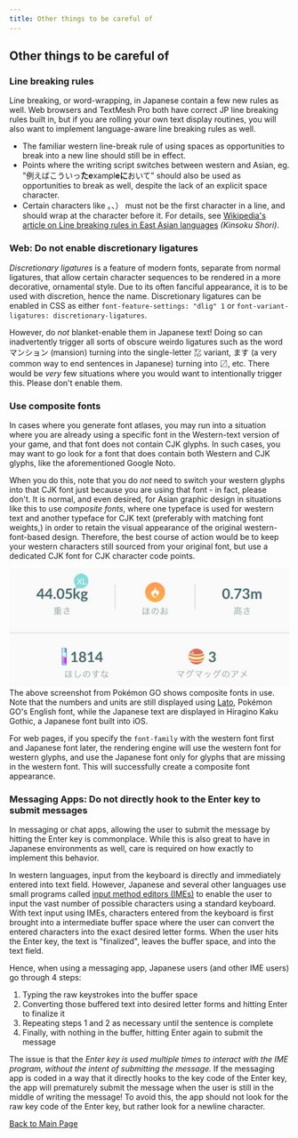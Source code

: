 ```yaml
---
title: Other things to be careful of
---
```


## Other things to be careful of

### Line breaking rules
Line breaking, or word-wrapping, in Japanese contain a few new rules as well. Web browsers and TextMesh Pro both have correct JP line breaking rules built in, but if you are rolling your own text display routines, you will also want to implement language-aware line breaking rules as well.

* The familiar western line-break rule of using spaces as opportunities to break into a new line should still be in effect.
* Points where the writing script switches between western and Asian, eg. "例えばこういっ**たe**xampl**eに**おいて" should also be used as opportunities to break as well, despite the lack of an explicit space character. 
* Certain characters like 。、） must not be the first character in a line, and should wrap at the character before it. For details, see [Wikipedia's article on Line breaking rules in East Asian languages](https://en.wikipedia.org/wiki/Line_breaking_rules_in_East_Asian_languages) *(Kinsoku Shori)*.


### Web: Do not enable discretionary ligatures
*Discretionary ligatures* is a feature of modern fonts, separate from normal ligatures, that allow certain character sequences to be rendered in a more decorative, ornamental style. Due to its often fanciful appearance, it is to be used with discretion, hence the name. Discretionary ligatures can be enabled in CSS as either `font-feature-settings: "dlig" 1` or `font-variant-ligatures: discretionary-ligatures`.

However, do *not* blanket-enable them in Japanese text! Doing so can inadvertently trigger all sorts of obscure weirdo ligatures such as the word <span xml:lang="ja" lang="ja">マンション</span> (mansion) turning into the single-letter <span xml:lang="ja" lang="ja">㍇</span> variant, <span xml:lang="ja" lang="ja">ます</span> (a very common way to end sentences in Japanese) turning into <span xml:lang="ja" lang="ja">〼</span>, etc. There would be *very* few situations where you would want to intentionally trigger this. Please don't enable them.


### Use composite fonts

In cases where you generate font atlases, you may run into a situation where you are already using a specific font in the Western-text version of your game, and that font does not contain CJK glyphs. In such cases, you may want to go look for a font that does contain both Western and CJK glyphs, like the aforementioned Google Noto. 

When you do this, note that you do *not* need to switch your western glyphs into that CJK font just because you are using that font - in fact, please don't. It is normal, and even desired, for Asian graphic design in situations like this to use *composite fonts*, where one typeface is used for western text and another typeface for CJK text (preferably with matching font weights,) in order to retain the visual appearance of the original western-font-based design. Therefore, the best course of action would be to keep your western characters still sourced from your original font, but use a dedicated CJK font for CJK character code points. 

![Screenshot from Pokémon GO demonstrating composite fonts](img/pokemongo.jpg "Screenshot from Pokémon GO demonstrating composite fonts.")
The above screenshot from Pokémon GO shows composite fonts in use. Note that the numbers and units are still displayed using [Lato](https://fonts.google.com/specimen/Lato), Pokémon GO's English font, while the Japanese text are displayed in Hiragino Kaku Gothic, a Japanese font built into iOS.

For web pages, if you specify the `font-family` with the western font first and Japanese font later, the rendering engine will use the western font for western glyphs, and use the Japanese font only for glyphs that are missing in the western font. This will successfully create a composite font appearance.


### Messaging Apps: Do not directly hook to the Enter key to submit messages

In messaging or chat apps, allowing the user to submit the message by hitting the Enter key is commonplace. While this is also great to have in Japanese environments as well, care is required on how exactly to implement this behavior.

In western languages, input from the keyboard is directly and immediately entered into text field. However, Japanese and several other languages use small programs called [input method editors (IMEs)](https://en.wikipedia.org/wiki/Input_method) to enable the user to input the vast number of possible characters using a standard keyboard. With text input using IMEs, characters entered from the keyboard is first brought into a intermediate buffer space where the user can convert the entered characters into the exact desired letter forms. When the user hits the Enter key, the text is "finalized", leaves the buffer space, and into the text field. 

Hence, when using a messaging app, Japanese users (and other IME users) go through 4 steps: 

 1. Typing the raw keystrokes into the buffer space
 1. Converting those buffered text into desired letter forms and hitting Enter to finalize it
 1. Repeating steps 1 and 2 as necessary until the sentence is complete
 1. Finally, with nothing in the buffer, hitting Enter again to submit the message

The issue is that the *Enter key is used multiple times to interact with the IME program, without the intent of submitting the message.* If the messaging app is coded in a way that it directly hooks to the key code of the Enter key, the app will prematurely submit the message when the user is still in the middle of writing the message! To avoid this, the app should not look for the raw key code of the Enter key, but rather look for a newline character.

[Back to Main Page](index.html)
